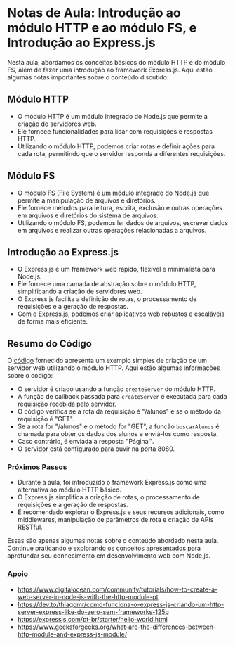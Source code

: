# Notas de Aula: Introdução ao módulo HTTP e ao módulo FS, e Introdução ao Express.js

Nesta aula, abordamos os conceitos básicos do módulo HTTP e do módulo FS, além de fazer uma introdução ao framework Express.js. Aqui estão algumas notas importantes sobre o conteúdo discutido:

## Módulo HTTP

- O módulo HTTP é um módulo integrado do Node.js que permite a criação de servidores web.
- Ele fornece funcionalidades para lidar com requisições e respostas HTTP.
- Utilizando o módulo HTTP, podemos criar rotas e definir ações para cada rota, permitindo que o servidor responda a diferentes requisições.

## Módulo FS

- O módulo FS (File System) é um módulo integrado do Node.js que permite a manipulação de arquivos e diretórios.
- Ele fornece métodos para leitura, escrita, exclusão e outras operações em arquivos e diretórios do sistema de arquivos.
- Utilizando o módulo FS, podemos ler dados de arquivos, escrever dados em arquivos e realizar outras operações relacionadas a arquivos.

## Introdução ao Express.js

- O Express.js é um framework web rápido, flexível e minimalista para Node.js.
- Ele fornece uma camada de abstração sobre o módulo HTTP, simplificando a criação de servidores web.
- O Express.js facilita a definição de rotas, o processamento de requisições e a geração de respostas.
- Com o Express.js, podemos criar aplicativos web robustos e escaláveis de forma mais eficiente.

## Resumo do Código

O [código](./codigo) fornecido apresenta um exemplo simples de criação de um servidor web utilizando o módulo HTTP. Aqui estão algumas informações sobre o código:

- O servidor é criado usando a função `createServer` do módulo HTTP.
- A função de callback passada para `createServer` é executada para cada requisição recebida pelo servidor.
- O código verifica se a rota da requisição é "/alunos" e se o método da requisição é "GET".
- Se a rota for "/alunos" e o método for "GET", a função `buscarAlunos` é chamada para obter os dados dos alunos e enviá-los como resposta.
- Caso contrário, é enviada a resposta "Páginaí".
- O servidor está configurado para ouvir na porta 8080.

### Próximos Passos

- Durante a aula, foi introduzido o framework Express.js como uma alternativa ao módulo HTTP básico.
- O Express.js simplifica a criação de rotas, o processamento de requisições e a geração de respostas.
- É recomendado explorar o Express.js e seus recursos adicionais, como middlewares, manipulação de parâmetros de rota e criação de APIs RESTful.

Essas são apenas algumas notas sobre o conteúdo abordado nesta aula. Continue praticando e explorando os conceitos apresentados para aprofundar seu conhecimento em desenvolvimento web com Node.js.

### Apoio

- https://www.digitalocean.com/community/tutorials/how-to-create-a-web-server-in-node-js-with-the-http-module-pt
- https://dev.to/thiagomr/como-funciona-o-express-js-criando-um-http-server-express-like-do-zero-sem-frameworks-125p
- https://expressjs.com/pt-br/starter/hello-world.html
- https://www.geeksforgeeks.org/what-are-the-differences-between-http-module-and-express-js-module/

